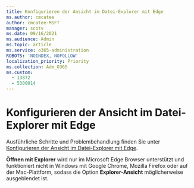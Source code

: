 ```yaml
---
title: Konfigurieren der Ansicht im Datei-Explorer mit Edge
ms.author: cmcatee
author: cmcatee-MSFT
manager: scotv
ms.date: 09/16/2021
ms.audience: Admin
ms.topic: article
ms.service: o365-administration
ROBOTS: 'NOINDEX, NOFOLLOW'
localization_priority: Priority
ms.collection: Adm_O365
ms.custom:
  - 13872
  - 5300014
---
```


# <a name="configure-view-in-file-explorer-with-edge"></a>Konfigurieren der Ansicht im Datei-Explorer mit Edge

Ausführliche Schritte und Problembehandlung finden Sie unter [Konfigurieren der Ansicht im Datei-Explorer mit Edge](https://docs.microsoft.com/SharePoint/sharepoint-view-in-edge#configure-view-in-file-explorer-with-edge).

**Öffnen mit Explorer** wird nur im Microsoft Edge Browser unterstützt und funktioniert nicht in Windows mit Google Chrome, Mozilla Firefox oder auf der Mac-Plattform, sodass die Option **Explorer-Ansicht** möglicherweise ausgeblendet ist.
